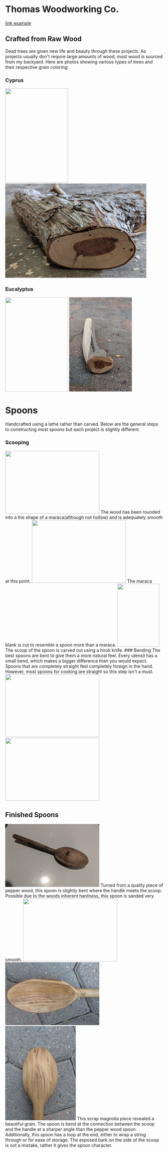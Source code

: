 # Thomas Woodworking Co.
[link example](example.md)
## Crafted from Raw Wood
Dead trees are given new life and beauty through these projects. As projects 
usually don't require large amounts of wood, most wood is sourced from my backyard.
Here are photos showing various types of trees and their respective grain coloring:

### Cyprus

<img src="CyprusTree.jpg" width="200" height="300"> <img src="CyprusWood.jpg" width="450" height="300">  

### Eucalyptus
<img src="EucalyptusTree.jpg" width="200" height="300"> <img src="EucalyptusWood.jpg" width="200" height="300">  

# Spoons
Handcrafted using a lathe rather than carved. Below are the general steps to constructing most spoons but each project is slightly different.  

### Scooping
<img src="SpoonBlank1.jpg" width="300" height="200">  
The wood has been rounded into a the shape of a maraca(although not hollow) and is adequately smooth at this point.  
<img src="SpoonBlank2.jpg" width="300" height="200">  
The maraca blank is cut to resemble a spoon more than a maraca.  
<img src="SpoonBlank3.jpg" width="133" height="200">  
The scoop of the spoon is carved out using a hook knife.  
### Bending
The best spoons are bent to give them a more natural feel. Every utensil has a small bend, which makes a bigger difference than you would expect. Spoons that are completely straight feel completely foreign in the hand. However, most spoons for cooking are straight so this step isn't a must.  
<img src="BendingSpoon.jpg" width="300" height="200">  
<img src="BentSpoon.jpg" width="300" height="200">  


## Finished Spoons
<img src="PepperWoodSpoon.jpg" width="300" height="200">  
Turned from a quality piece of pepper wood, this spoon is slightly bent where
the handle meets the scoop. Possible due to the woods inherent hardness, this spoon is
sanded very smooth.  
<img src="MagnoliaSpoon.jpg" width="300" height="200">  
<img src="MagnoliaSpoonFace.jpg" width="300" height="200">  
<img src="MagnoliaSpoonBack.jpg" width="225" height="300">  
This scrap magnolia piece revealed a beautiful grain. The spoon is bend at the connection
between the scoop and the handle at a sharper angle than the pepper wood spoon. Additionally, this 
spoon has a loop at the end, either to wrap a string through or for ease of storage. The exposed bark on the side of the scoop is not a mistake, rather it gives the spoon character.


